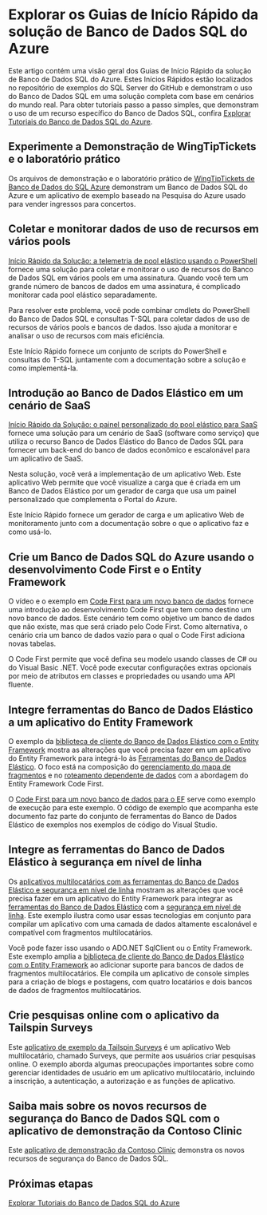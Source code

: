 <properties
   pageTitle="Guias de Início Rápido da Solução de Banco de Dados SQL do Azure | Microsoft Azure"
   description="Saiba mais sobre as Soluções de Banco de Dados SQL do Azure"
   services="sql-database"
   documentationCenter=""
   authors="CarlRabeler"
   manager="jhubbard"
   editor=""/>

<tags
   ms.service="sql-database"
   ms.devlang="NA"
   ms.topic="article"
   ms.tgt_pltfrm="NA"
   ms.workload="sqldb-quickstart"
   ms.date="09/06/2016"
   ms.author="carlrab"/>

# Explorar os Guias de Início Rápido da solução de Banco de Dados SQL do Azure

Este artigo contém uma visão geral dos Guias de Início Rápido da solução de Banco de Dados SQL do Azure. Estes Inícios Rápidos estão localizados no repositório de exemplos do SQL Server do GitHub e demonstram o uso do Banco de Dados SQL em uma solução completa com base em cenários do mundo real. Para obter tutoriais passo a passo simples, que demonstram o uso de um recurso específico do Banco de Dados SQL, confira [Explorar Tutoriais do Banco de Dados SQL do Azure](sql-database-explore-tutorials.md).

## Experimente a Demonstração de WingTipTickets e o laboratório prático

Os arquivos de demonstração e o laboratório prático de [WingTipTickets de Banco de Dados do SQL Azure](https://github.com/microsoft/wingtiptickets) demonstram um Banco de Dados SQL do Azure e um aplicativo de exemplo baseado na Pesquisa do Azure usado para vender ingressos para concertos.


## Coletar e monitorar dados de uso de recursos em vários pools

[Início Rápido da Solução: a telemetria de pool elástico usando o PowerShell](https://github.com/Microsoft/sql-server-samples/tree/master/samples/manage/azure-sql-db-elastic-pools) fornece uma solução para coletar e monitorar o uso de recursos do Banco de Dados SQL em vários pools em uma assinatura. Quando você tem um grande número de bancos de dados em uma assinatura, é complicado monitorar cada pool elástico separadamente.

Para resolver este problema, você pode combinar cmdlets do PowerShell do Banco de Dados SQL e consultas T-SQL para coletar dados de uso de recursos de vários pools e bancos de dados. Isso ajuda a monitorar e analisar o uso de recursos com mais eficiência.

Este Início Rápido fornece um conjunto de scripts do PowerShell e consultas do T-SQL juntamente com a documentação sobre a solução e como implementá-la.

## Introdução ao Banco de Dados Elástico em um cenário de SaaS

 [Início Rápido da Solução: o painel personalizado do pool elástico para SaaS](https://github.com/Microsoft/sql-server-samples/tree/master/samples/manage/azure-sql-db-elastic-pools-custom-dashboard) fornece uma solução para um cenário de SaaS (software como serviço) que utiliza o recurso Banco de Dados Elástico do Banco de Dados SQL para fornecer um back-end do banco de dados econômico e escalonável para um aplicativo de SaaS.

Nesta solução, você verá a implementação de um aplicativo Web. Este aplicativo Web permite que você visualize a carga que é criada em um Banco de Dados Elástico por um gerador de carga que usa um painel personalizado que complementa o Portal do Azure.

Este Início Rápido fornece um gerador de carga e um aplicativo Web de monitoramento junto com a documentação sobre o que o aplicativo faz e como usá-lo.

## Crie um Banco de Dados SQL do Azure usando o desenvolvimento Code First e o Entity Framework

O vídeo e o exemplo em [Code First para um novo banco de dados](https://msdn.microsoft.com/data/jj193542.aspx) fornece uma introdução ao desenvolvimento Code First que tem como destino um novo banco de dados. Este cenário tem como objetivo um banco de dados que não existe, mas que será criado pelo Code First. Como alternativa, o cenário cria um banco de dados vazio para o qual o Code First adiciona novas tabelas.

O Code First permite que você defina seu modelo usando classes de C# ou do Visual Basic .NET. Você pode executar configurações extras opcionais por meio de atributos em classes e propriedades ou usando uma API fluente.

## Integre ferramentas do Banco de Dados Elástico a um aplicativo do Entity Framework

O exemplo da [biblioteca de cliente do Banco de Dados Elástico com o Entity Framework](sql-database-elastic-scale-use-entity-framework-applications-visual-studio.md) mostra as alterações que você precisa fazer em um aplicativo do Entity Framework para integrá-lo às [Ferramentas do Banco de Dados Elástico](sql-database-elastic-scale-get-started.md). O foco está na composição do [gerenciamento do mapa de fragmentos](sql-database-elastic-scale-shard-map-management.md) e no [roteamento dependente de dados](sql-database-elastic-scale-data-dependent-routing.md) com a abordagem do Entity Framework Code First.

O [Code First para um novo banco de dados para o EF](http://msdn.microsoft.com/data/jj193542.aspx) serve como exemplo de execução para este exemplo. O código de exemplo que acompanha este documento faz parte do conjunto de ferramentas do Banco de Dados Elástico de exemplos nos exemplos de código do Visual Studio.

## Integre as ferramentas do Banco de Dados Elástico à segurança em nível de linha

Os [aplicativos multilocatários com as ferramentas do Banco de Dados Elástico e segurança em nível de linha](sql-database-elastic-tools-multi-tenant-row-level-security.md) mostram as alterações que você precisa fazer em um aplicativo do Entity Framework para integrar as [ferramentas do Banco de Dados Elástico](sql-database-elastic-scale-get-started.md) com a [segurança em nível de linha](https://msdn.microsoft.com/library/dn765131). Este exemplo ilustra como usar essas tecnologias em conjunto para compilar um aplicativo com uma camada de dados altamente escalonável e compatível com fragmentos multilocatários.

Você pode fazer isso usando o ADO.NET SqlClient ou o Entity Framework. Este exemplo amplia a [biblioteca de cliente do Banco de Dados Elástico com o Entity Framework](sql-database-elastic-scale-use-entity-framework-applications-visual-studio.md) ao adicionar suporte para bancos de dados de fragmentos multilocatários. Ele compila um aplicativo de console simples para a criação de blogs e postagens, com quatro locatários e dois bancos de dados de fragmentos multilocatários.

## Crie pesquisas online com o aplicativo da Tailspin Surveys

Este [aplicativo de exemplo da Tailspin Surveys](https://github.com/Azure-Samples/guidance-identity-management-for-multitenant-apps/blob/master/docs/running-the-app.md) é um aplicativo Web multilocatário, chamado Surveys, que permite aos usuários criar pesquisas online. O exemplo aborda algumas preocupações importantes sobre como gerenciar identidades de usuário em um aplicativo multilocatário, incluindo a inscrição, a autenticação, a autorização e as funções de aplicativo.

## Saiba mais sobre os novos recursos de segurança do Banco de Dados SQL com o aplicativo de demonstração da Contoso Clinic

Este [aplicativo de demonstração da Contoso Clinic](https://github.com/Microsoft/azure-sql-security-sample) demonstra os novos recursos de segurança do Banco de Dados SQL.

## Próximas etapas

[Explorar Tutoriais do Banco de Dados SQL do Azure](sql-database-explore-tutorials.md)

<!---HONumber=AcomDC_0907_2016-->